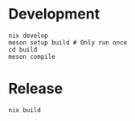 # Development

```
nix develop
meson setup build # Only run once
cd build
meson compile
```

# Release

```
nix build
```
